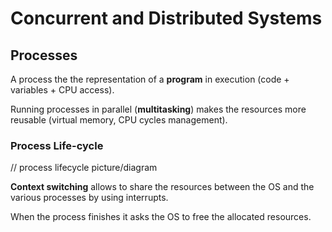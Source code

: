 # Concurrent and Distributed Systems

## Processes
A process the the representation of a **program** in execution (code + variables + CPU access).

Running processes in parallel (**multitasking**) makes the resources more reusable (virtual memory, CPU cycles management).

### Process Life-cycle

// process lifecycle picture/diagram

**Context switching** allows to share the resources between the OS and the various processes by using interrupts.

When the process finishes it asks the OS to free the allocated resources.



